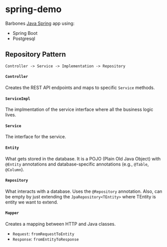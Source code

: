 # spring-demo

Barbones [Java Spring](https://spring.io/) app using:
* Spring Boot
* Postgresql


## Repository Pattern
```
Controller -> Service -> Implementation -> Repository
```

#### `Controller`
Creates the REST API endpoints and maps to specific `Service` methods.

#### `ServiceImpl`
The implmentation of the service interface where all the business logic lives.

#### `Service`
The interface for the service.

#### `Entity`
What gets stored in the database. It is a POJO (Plain Old Java Object) with `@Entity` annotations and database-specific annotations (e.g., `@Table`, `@Column`).

#### `Repository`
What interacts with a database. Uses the `@Repository` annotation. Also, can be empty by just extending the `JpaRepository<TEntity>` where TEntity is entity we want to extend. 

#### `Mapper`
Creates a mapping between HTTP and Java classes.
  * `Request`: `fromRequestToEntity`
  * `Response`: `fromEntityToResponse`
       
       
